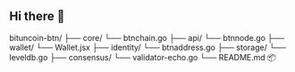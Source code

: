 ## Hi there 👋

<!--
**Bituncoin/Bituncoin** is a ✨ _special_ ✨ repository because its `README.md` (this file) appears on your GitHub profile.

Here are some ideas to get you started:

- 🔭 I’m currently working on ...
- 🌱 I’m currently learning ...
- 👯 I’m looking to collaborate on ...
- 🤔 I’m looking for help with ...
- 💬 Ask me about ...
- 📫 How to reach me: ...
- 😄 Pronouns: ...
- ⚡ Fun fact: ...
-->
bituncoin-btn/
├── core/
└── btnchain.go
├── api/
└── btnnode.go
├── wallet/
└── Wallet.jsx
├── identity/
└── btnaddress.go
├── storage/
└── leveldb.go
├── consensus/
└── validator-echo.go
└── README.md
📦 
